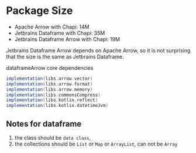 # Package Size

- Apache Arrow with Chapi: 14M
- Jetbrains Dataframe with Chapi: 35M
- Jetbrains Dataframe Arrow with Chapi: 19M

Jetbrains Dataframe Arrow depends on Apache Arrow, so it is not surprising that the size is the same as Jetbrains Dataframe.

dataframeArrow core dependencies

```gradle
implementation(libs.arrow.vector)
implementation(libs.arrow.format)
implementation(libs.arrow.memory)
implementation(libs.commonsCompress)
implementation(libs.kotlin.reflect)
implementation(libs.kotlin.datetimeJvm)
```

## Notes for dataframe

1. the class should be `data class`,
2. the collections should be `List` or `Map` or `ArrayList`, can not be `Array`
